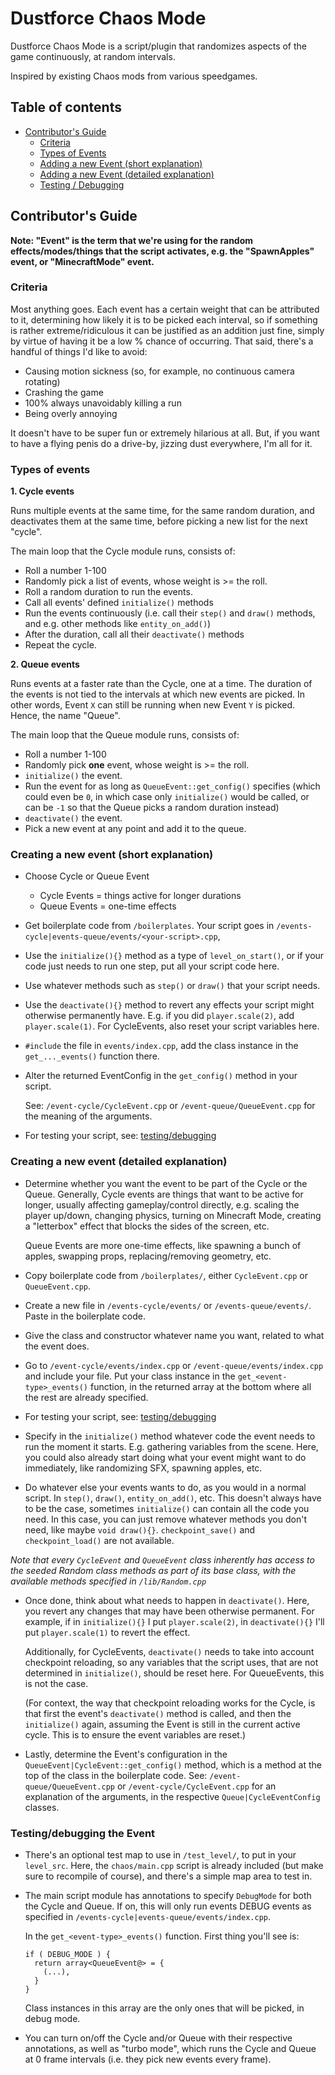 # Dustforce Chaos Mode
Dustforce Chaos Mode is a script/plugin that randomizes aspects of the game continuously, at random intervals.

Inspired by existing Chaos mods from various speedgames.

## Table of contents
- [Contributor's Guide](#guide)
  - [Criteria](#criteria)
  - [Types of Events](#types)
  - [Adding a new Event (short explanation)](#creation-short)
  - [Adding a new Event (detailed explanation)](#creation-detailed)
  - [Testing / Debugging](#testing)

## Contributor's Guide <a id="guide"></a>
**Note: "Event" is the term that we're using for the random effects/modes/things that the script activates, e.g. the "SpawnApples" event, or "MinecraftMode" event.**
### Criteria <a id="criteria"></a>
Most anything goes. Each event has a certain weight that can be attributed to it, determining how likely it is to be picked each interval, so if something is rather extreme/ridiculous it can be justified as an addition just fine, simply by virtue of having it be a low % chance of occurring. That said, there's a handful of things I'd like to avoid:
- Causing motion sickness (so, for example, no continuous camera rotating)
- Crashing the game
- 100% always unavoidably killing a run
- Being overly annoying

It doesn't have to be super fun or extremely hilarious at all. But, if you want to have a flying penis do a drive-by, jizzing dust everywhere, I'm all for it.

### Types of events <a id="types"></a>
**1. Cycle events**

Runs multiple events at the same time, for the same random duration, and deactivates them at the same time, before picking a new list for the next "cycle".

The main loop that the Cycle module runs, consists of:
- Roll a number 1-100
- Randomly pick a list of events, whose weight is >= the roll.
- Roll a random duration to run the events.
- Call all events' defined `initialize()` methods
- Run the events continuously (i.e. call their `step()` and `draw()` methods, and e.g. other methods like `entity_on_add()`)
- After the duration, call all their `deactivate()` methods
- Repeat the cycle.

**2. Queue events**

Runs events at a faster rate than the Cycle, one at a time. The duration of the events is not tied to the intervals at which new events are picked. In other words, Event `X` can still be running when new Event `Y` is picked. Hence, the name "Queue".

The main loop that the Queue module runs, consists of:
- Roll a number 1-100
- Randomly pick **one** event, whose weight is >= the roll.
- `initialize()` the event.
- Run the event for as long as `QueueEvent::get_config()` specifies (which could even be `0`, in which case only `initialize()` would be called, or can be `-1` so that the Queue picks a random duration instead)
- `deactivate()` the event.
- Pick a new event at any point and add it to the queue.

### Creating a new event (short explanation) <a id="creation-short"></a>
- Choose Cycle or Queue Event
  - Cycle Events = things active for longer durations
  - Queue Events = one-time effects

- Get boilerplate code from `/boilerplates`. Your script goes in `/events-cycle|events-queue/events/<your-script>.cpp`,

- Use the `initialize(){}` method as a type of `level_on_start()`, or if your code just needs to run one step, put all your script code here.

- Use whatever methods such as `step()` or `draw()` that your script needs.

- Use the `deactivate(){}` method to revert any effects your script might otherwise permanently have. E.g. if you did `player.scale(2)`, add `player.scale(1)`. For CycleEvents, also reset your script variables here.

- `#include` the file in `events/index.cpp`, add the class instance in the `get_..._events()` function there.
- Alter the returned EventConfig in the `get_config()` method in your script.

  See: `/event-cycle/CycleEvent.cpp` or `/event-queue/QueueEvent.cpp` for the meaning of the arguments.

- For testing your script, see: [testing/debugging](#testing)

### Creating a new event (detailed explanation) <a id="creation-detailed"></a>
- Determine whether you want the event to be part of the Cycle or the Queue. Generally, Cycle events are things that want to be active for longer, usually affecting gameplay/control directly, e.g. scaling the player up/down, changing physics, turning on Minecraft Mode, creating a "letterbox" effect that blocks the sides of the screen, etc.

  Queue Events are more one-time effects, like spawning a bunch of apples, swapping props, replacing/removing geometry, etc.
- Copy boilerplate code from `/boilerplates/`, either `CycleEvent.cpp` or `QueueEvent.cpp`.

- Create a new file in `/events-cycle/events/` or `/events-queue/events/`. Paste in the boilerplate code.

- Give the class and constructor whatever name you want, related to what the event does.

- Go to `/event-cycle/events/index.cpp` or `/event-queue/events/index.cpp` and include your file. Put your class instance in the `get_<event-type>_events()` function, in the returned array at the bottom where all the rest are already specified.

- For testing your script, see: [testing/debugging](#testing)

- Specify in the `initialize()` method whatever code the event needs to run the moment it starts. E.g. gathering variables from the scene. Here, you could also already start doing what your event might want to do immediately, like randomizing SFX, spawning apples, etc.

- Do whatever else your events wants to do, as you would in a normal script. In `step()`, `draw()`, `entity_on_add()`, etc. This doesn't always have to be the case, sometimes `initialize()` can contain all the code you need. In this case, you can just remove whatever methods you don't need, like maybe `void draw(){}`. `checkpoint_save()` and `checkpoint_load()` are not available.

*Note that every `CycleEvent` and `QueueEvent` class inherently has access to the seeded Random class methods as part of its base class, with the available methods specified in `/lib/Random.cpp`*

- Once done, think about what needs to happen in `deactivate()`. Here, you revert any changes that may have been otherwise permanent. For example, if in `initialize(){}` I put `player.scale(2)`, in `deactivate(){}` I'll put `player.scale(1)` to revert the effect.

  Additionally, for CycleEvents, `deactivate()` needs to take into account checkpoint reloading, so any variables that the script uses, that are not determined in `initialize()`, should be reset here. For QueueEvents, this is not the case.

  (For context, the way that checkpoint reloading works for the Cycle, is that first the event's `deactivate()` method is called, and then the `initialize()` again, assuming the Event is still in the current active cycle. This is to ensure the event variables are reset.)

- Lastly, determine the Event's configuration in the `QueueEvent|CycleEvent::get_config()` method, which is a method at the top of the class in the boilerplate code. See: `/event-queue/QueueEvent.cpp` or `/event-cycle/CycleEvent.cpp` for an explanation of the arguments, in the respective `Queue|CycleEventConfig` classes.

### Testing/debugging the Event <a id="testing"></a>
- There's an optional test map to use in `/test_level/`, to put in your `level_src`. Here, the `chaos/main.cpp` script is already included (but make sure to recompile of course), and there's a simple map area to test in.
- The main script module has annotations to specify `DebugMode` for both the Cycle and Queue. If on, this will only run events DEBUG events as specified in `/events-cycle|events-queue/events/index.cpp`.

  In the `get_<event-type>_events()` function. First thing you'll see is:
  ```
  if ( DEBUG_MODE ) {
    return array<QueueEvent@> = {
      (...),
    }
  }
  ```
  Class instances in this array are the only ones that will be picked, in debug mode.

- You can turn on/off the Cycle and/or Queue with their respective annotations, as well as "turbo mode", which runs the Cycle and Queue at 0 frame intervals (i.e. they pick new events every frame).
